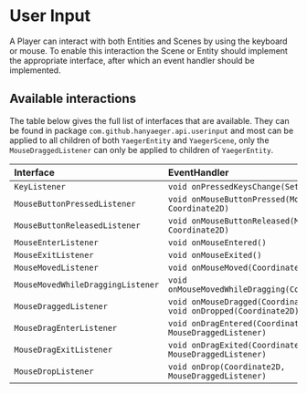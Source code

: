 # User Input

A Player can interact with both Entities and Scenes by using the keyboard or mouse. To enable this interaction the Scene
or Entity should implement the appropriate interface, after which an event handler should be implemented.

## Available interactions

The table below gives the full list of interfaces that are available. They can be found in package
`com.github.hanyaeger.api.userinput` and most can be applied to all children of both `YaegerEntity`
and `YaegerScene`, only the `MouseDraggedListener` can only be applied to children of `YaegerEntity`.

| Interface                         | EventHandler                                              |
| :-------------------------------- | :-------------------------------------------------------- |
| `KeyListener`                     | `void onPressedKeysChange(Set<KeyCode>)`                  |                                                    |
| `MouseButtonPressedListener`      | `void onMouseButtonPressed(MouseButton, Coordinate2D)`    |
| `MouseButtonReleasedListener`     | `void onMouseButtonReleased(MouseButton, Coordinate2D)`   |
| `MouseEnterListener`              | `void onMouseEntered()`                                   |
| `MouseExitListener`               | `void onMouseExited()`                                    |
| `MouseMovedListener`              | `void onMouseMoved(Coordinate2D)`                         |
| `MouseMovedWhileDraggingListener` | `void onMouseMovedWhileDragging(Coordinate2D)`            |
| `MouseDraggedListener`            | `void onMouseDragged(Coordinate2D)` <br> `void onDropped(Coordinate2D)` |
| `MouseDragEnterListener`          | `void onDragEntered(Coordinate2D, MouseDraggedListener)`  |
| `MouseDragExitListener`           | `void onDragExited(Coordinate2D, MouseDraggedListener)`   |
| `MouseDropListener`               | `void onDrop(Coordinate2D, MouseDraggedListener)`         |
